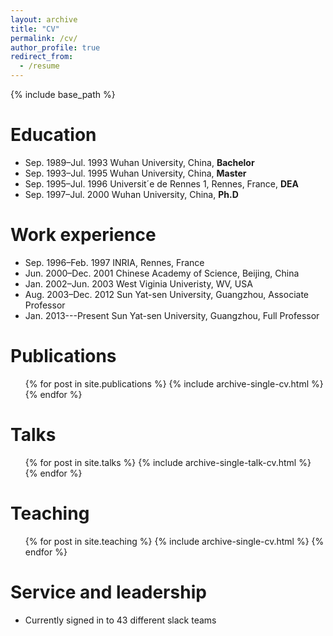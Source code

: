 ```yaml
---
layout: archive
title: "CV"
permalink: /cv/
author_profile: true
redirect_from:
  - /resume
---
```


{% include base_path %}

Education
======
* Sep. 1989–Jul. 1993   Wuhan University, China, **Bachelor**
* Sep. 1993–Jul. 1995   Wuhan University, China, **Master**
* Sep. 1995–Jul. 1996   Universit´e de Rennes 1, Rennes, France, **DEA**
* Sep. 1997–Jul. 2000   Wuhan University, China, **Ph.D**

Work experience
======
* Sep. 1996–Feb. 1997   INRIA, Rennes, France
* Jun. 2000–Dec. 2001   Chinese Academy of Science, Beijing, China
* Jan. 2002–Jun. 2003   West Viginia Univeristy, WV, USA
* Aug. 2003–Dec. 2012   Sun Yat-sen University, Guangzhou, Associate Professor
* Jan. 2013---Present   Sun Yat-sen University, Guangzhou, Full Professor
  
<!-- Skills
======
* Skill 1
* Skill 2
  * Sub-skill 2.1
  * Sub-skill 2.2
  * Sub-skill 2.3
* Skill 3 -->

Publications
======
  <ul>{% for post in site.publications %}
    {% include archive-single-cv.html %}
  {% endfor %}</ul>
  
Talks
======
  <ul>{% for post in site.talks %}
    {% include archive-single-talk-cv.html %}
  {% endfor %}</ul>
  
Teaching
======
  <ul>{% for post in site.teaching %}
    {% include archive-single-cv.html %}
  {% endfor %}</ul>
  
Service and leadership
======
* Currently signed in to 43 different slack teams
